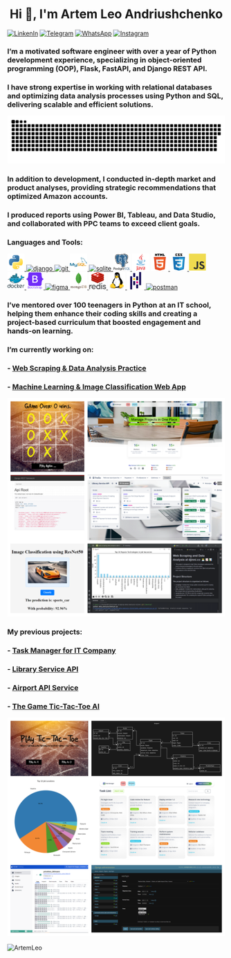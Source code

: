 <h1 align="center">Hi 👋, I'm Artem Leo Andriushchenko</h1>

[![LinkenIn](https://img.shields.io/badge/-LinkedIn-0077B5?style=flat&logo=linkedin&logoColor=white)](https://www.linkedin.com/in/andriushchenkoartem/)
[![Telegram](https://img.shields.io/badge/-Telegram-2CA5E0?style=flat&logo=telegram&logoColor=white)](https://t.me/link_by_Artem)
[![WhatsApp](https://img.shields.io/badge/-WhatsApp-FF076E?style=flat&logo=whatsapp&logoColor=white)](https://wa.me/380950333760)
[![Instagram](https://img.shields.io/badge/-Instagram-E4405F?style=flat&logo=instagram&logoColor=white)](https://www.instagram.com/artem_leo_andriushchenko/)

<h3 align="left">I’m a motivated software engineer with over a year of Python development experience, specializing in object-oriented programming (OOP), Flask, FastAPI, and Django REST API.</h3>
<h3 align="left">I have strong expertise in working with relational databases and optimizing data analysis processes using Python and SQL, delivering scalable and efficient solutions.</h3>

<p align="center">
 <img width="600" src="assets/github-snake.svg" alt="snake"/>
</p>

<h3 align="left">In addition to development, I conducted in-depth market and product analyses, providing strategic recommendations that optimized Amazon accounts.</h3>

<h3 align="left">I produced reports using Power BI, Tableau, and Data Studio, and collaborated with PPC teams to exceed client goals.</h3>

<h3 align="left">Languages and Tools:</h3>
<p align="left">
<a href="https://www.python.org" target="_blank" rel="noreferrer"> <img src="https://raw.githubusercontent.com/devicons/devicon/master/icons/python/python-original.svg" alt="python" width="40" height="40"/> </a>
<a href="https://www.djangoproject.com/" target="_blank" rel="noreferrer"> <img src="https://cdn.worldvectorlogo.com/logos/django.svg" alt="django" width="40" height="40"/> </a>
<a href="https://git-scm.com/" target="_blank" rel="noreferrer"> <img src="https://www.vectorlogo.zone/logos/git-scm/git-scm-icon.svg" alt="git" width="40" height="40"/> </a> </a>
<a href="https://www.mysql.com/" target="_blank" rel="noreferrer"> <img src="https://raw.githubusercontent.com/devicons/devicon/master/icons/mysql/mysql-original-wordmark.svg" alt="mysql" width="40" height="40"/> </a>
<a href="https://www.sqlite.org/" target="_blank" rel="noreferrer"> <img src="https://www.vectorlogo.zone/logos/sqlite/sqlite-icon.svg" alt="sqlite" width="40" height="40"/> </a>
<a href="https://www.postgresql.org" target="_blank" rel="noreferrer"> <img src="https://raw.githubusercontent.com/devicons/devicon/master/icons/postgresql/postgresql-original-wordmark.svg" alt="postgresql" width="40" height="40"/> </a>
<a href="https://www.java.dev" target="_blank" rel="noreferrer"> <img src="https://github.com/devicons/devicon/blob/master/icons/java/java-original-wordmark.svg" title="Java" alt="Java" width="40" height="40"/></a>
<a href="https://www.w3.org/html/" target="_blank" rel="noreferrer"> <img src="https://raw.githubusercontent.com/devicons/devicon/master/icons/html5/html5-original-wordmark.svg" alt="html5" width="40" height="40"/> </a> 
<a href="https://www.w3schools.com/css/" target="_blank" rel="noreferrer"> <img src="https://raw.githubusercontent.com/devicons/devicon/master/icons/css3/css3-original-wordmark.svg" alt="css3" width="40" height="40"/> </a>
<a href="https://developer.mozilla.org/en-US/docs/Web/JavaScript" target="_blank" rel="noreferrer"> <img src="https://raw.githubusercontent.com/devicons/devicon/master/icons/javascript/javascript-original.svg" alt="javascript" width="40" height="40"/> </a>
<a href="https://www.docker.com/" target="_blank" rel="noreferrer"> <img src="https://raw.githubusercontent.com/devicons/devicon/master/icons/docker/docker-original-wordmark.svg" alt="docker" width="40" height="40"/> </a>
<a href="https://getbootstrap.com" target="_blank" rel="noreferrer"> <img src="https://raw.githubusercontent.com/devicons/devicon/master/icons/bootstrap/bootstrap-plain-wordmark.svg" alt="bootstrap" width="40" height="40"/> </a>
<a href="https://www.figma.com/" target="_blank" rel="noreferrer"> <img src="https://www.vectorlogo.zone/logos/figma/figma-icon.svg" alt="figma" width="40" height="40"/> </a> 
<a href="https://www.mongodb.com/" target="_blank" rel="noreferrer"> <img src="https://raw.githubusercontent.com/devicons/devicon/master/icons/mongodb/mongodb-original-wordmark.svg" alt="mongodb" width="40" height="40"/> </a> 
<a href="https://redis.io" target="_blank" rel="noreferrer"> <img src="https://raw.githubusercontent.com/devicons/devicon/master/icons/redis/redis-original-wordmark.svg" alt="redis" width="40" height="40"/> </a>
<a href="https://www.linux.org/" target="_blank" rel="noreferrer"> <img src="https://raw.githubusercontent.com/devicons/devicon/master/icons/linux/linux-original.svg" alt="linux" width="40" height="40"/> </a> 
<a href="https://pandas.pydata.org/" target="_blank" rel="noreferrer"> <img src="https://raw.githubusercontent.com/devicons/devicon/2ae2a900d2f041da66e950e4d48052658d850630/icons/pandas/pandas-original.svg" alt="pandas" width="40" height="40"/> </a>
<a href="https://postman.com" target="_blank" rel="noreferrer"> <img src="https://www.vectorlogo.zone/logos/getpostman/getpostman-icon.svg" alt="postman" width="40" height="40"/> </a></p>

<h3 align="left">I’ve mentored over 100 teenagers in Python at an IT school, helping them enhance their coding skills and creating a project-based curriculum that boosted engagement and hands-on learning.</h3>

<h3 align="left">I’m currently working on:</h3>  

### - [Web Scraping & Data Analysis Practice](https://github.com/ArtemLeo/web-scraping-data-analysis-djinni.co)
### - [Machine Learning & Image Classification Web App](https://github.com/ArtemLeo/image-classification-web-app)

![my_projects](images/Collage_1.png)

<h3 align="left">My previous projects:</h3>

### - [Task Manager for IT Company](https://github.com/ArtemLeo/it-company-task-manager)
### - [Library Service API](https://github.com/ArtemLeo/library-service-api)
### - [Airport API Service](https://github.com/ArtemLeo/airport-api-service)
### - [The Game Tic-Tac-Toe AI](https://github.com/ArtemLeo/python-game-tic-tac-toe)

![my_projects](images/Collage_2.png)

<p><img align="center" src="https://github-readme-streak-stats.herokuapp.com/?user=ArtemLeo&" alt="ArtemLeo" /></p>
